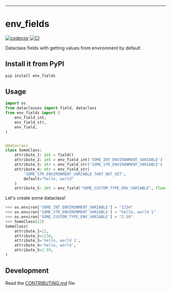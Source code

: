 ---
# env_fields

[![codecov](https://codecov.io/gh/dvvolynkin/env-fields/branch/main/graph/badge.svg?token=env-fields_token_here)](https://codecov.io/gh/dvvolynkin/env-fields)
[![CI](https://github.com/dvvolynkin/env-fields/actions/workflows/main.yml/badge.svg)](https://github.com/dvvolynkin/env-fields/actions/workflows/main.yml)

Dataclass fields with getting values from environment by default

## Install it from PyPI

```bash
pip install env_fields
```

## Usage

```python
import os
from dataclasses import field, dataclass
from env_fields import (
    env_field_int,
    env_field_str,
    env_field,
)


@dataclass
class SomeClass:
    attribute_1: int = field()
    attribute_2: int = env_field_int('SOME_INT_ENVIRONMENT_VARIABLE')
    attribute_3: str = env_field_str('SOME_STR_ENVIRONMENT_VARIABLE')
    attribute_4: str = env_field_str(
        'SOME_STR_ENVIRONMENT_VARIABLE_THAT_NOT_SET',
        default="hello, world"
    )
    attribute_5: int = env_field("SOME_CUSTOM_TYPE_ENV_VARIABLE", float, init=False)

```
Let's create some dataclass!
```python
>>> os.environ['SOME_INT_ENVIRONMENT_VARIABLE'] = "1234"
>>> os.environ['SOME_STR_ENVIRONMENT_VARIABLE'] = "hello, world 1"
>>> os.environ['SOME_CUSTOM_TYPE_ENV_VARIABLE'] = "2.59"
>>> SomeClass(12)
SomeClass(
    attribute_1=12,
    attribute_2=1234,
    attribute_3='hello, world 1',
    attribute_4='hello, world',
    attribute_5=2.59,
)
```


## Development

Read the [CONTRIBUTING.md](CONTRIBUTING.md) file.
